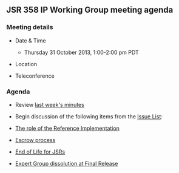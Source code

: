 ## JSR 358 IP Working Group meeting agenda

### Meeting details

*   Date & Time
    *   Thursday 31 October 2013, 1:00-2:00 pm PDT
*   Location

*   Teleconference

### Agenda

*   Review [last week's minutes](https://java.net/downloads/jsr358/Meeting%20Materials/JSR-358-IPWG-Minutes-Oct-24-2013.md)
*   Begin discussion of the following items from the [Issue List](https://java.net/jira/secure/IssueNavigator.jspa?mode=hide&requestId=11399):

*   [The role of the Reference Implementation](https://java.net/jira/browse/JSR358-29)
*   [Escrow process](https://java.net/jira/browse/JSR358-35)
*   [End of Life for JSRs](https://java.net/jira/browse/JSR358-34)
*   [Expert Group dissolution at Final Release](https://java.net/jira/browse/JSR358-32)